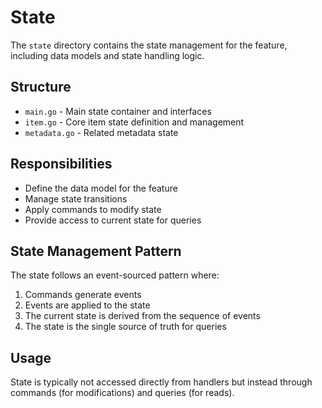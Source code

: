 # State

The `state` directory contains the state management for the feature, including data models and state handling logic.

## Structure

- `main.go` - Main state container and interfaces
- `item.go` - Core item state definition and management
- `metadata.go` - Related metadata state

## Responsibilities

- Define the data model for the feature
- Manage state transitions
- Apply commands to modify state
- Provide access to current state for queries

## State Management Pattern

The state follows an event-sourced pattern where:

1. Commands generate events
2. Events are applied to the state
3. The current state is derived from the sequence of events
4. The state is the single source of truth for queries

## Usage

State is typically not accessed directly from handlers but instead through commands (for modifications) and queries (for reads).